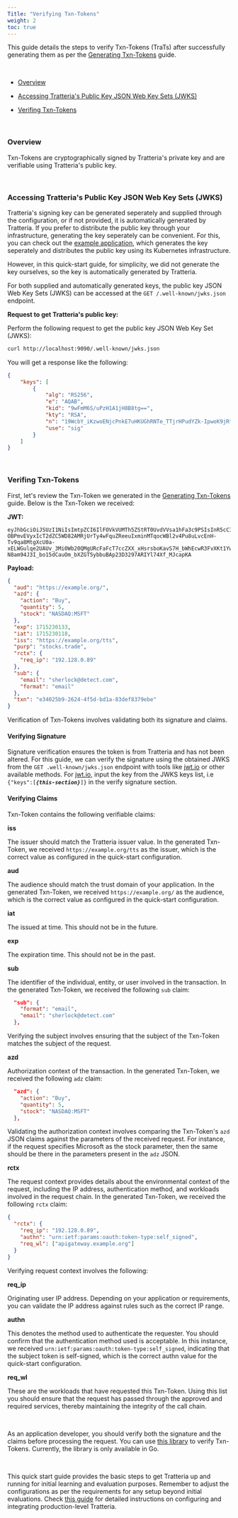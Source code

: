 ```yaml
---
Title: "Verifying Txn-Tokens"
weight: 2
toc: true
---
```


This guide details the steps to verify Txn-Tokens (TraTs) after successfully generating them as per the [Generating Txn-Tokens](/docs/quickstart/generating-trats) guide.

&nbsp;

- [Overview](#overview)

- [Accessing Tratteria's Public Key JSON Web Key Sets (JWKS)](#accessing-tratterias-public-key-json-web-key-sets-jwks)

- [Verifing Txn-Tokens](#verifing-txn-tokens)

&nbsp;

### Overview

Txn-Tokens are cryptographically signed by Tratteria's private key and are verifiable using Tratteria's public key.

&nbsp;

### Accessing Tratteria's Public Key JSON Web Key Sets (JWKS)

Tratteria's signing key can be generated seperately and supplied through the configuration, or if not provided, it is automatically generated by Tratteria. If you prefer to distribute the public key through your infrastructure, generating the key seperately can be convenient. For this, you can check out the [example application](https://github.com/SGNL-ai/tratteria/tree/main/example-application), which generates the key seperately and distributes the public key using its Kubernetes infrastructure.

However, in this quick-start guide, for simplicity, we did not generate the key ourselves, so the key is automatically generated by Tratteria.

For both supplied and automatically generated keys, the public key JSON Web Key Sets (JWKS) can be accessed at the `GET /.well-known/jwks.json` endpoint.


**Request to get Tratteria's public key:**

Perform the following request to get the public key JSON Web Key Set (JWKS):

```bash
curl http://localhost:9090/.well-known/jwks.json
```

You will get a response like the following:

```json
{
    "keys": [
        {
            "alg": "RS256",
            "e": "AQAB",
            "kid": "9wFmM6S/uPzH1A1jH8B8tg==",
            "kty": "RSA",
            "n": "19WcbY_iKzwoENjcPnkE7uHKUGhRNTe_TTjrHPudYZk-IpwoK9jRtPFdSjNwDOKzUbMHhmEcxyqWZVxk8ONsfz__U3ppaAqmIOypERhFnSmgxqtMf2beqoaQGB8CQb-luxB2vSI-vIKL2929y6MU_fOEOuSg1D00Rou-fYd104Wr5bpRV28rEIpVRaRnUFAUzJJItQh4CJ5tfh4x0uqv1POe9ZGSAhuxuVM-DbPQusbX84Fw-EJvJDGiDKguQ08eHmQHgPk-Mg6FXn7cTaEvpSn4t-81hDei-Ea65geCJyIjHHy5tb9KAvGQlPjRQGSkqb4xwidjxGoEADXR_XVfTQ",
            "use": "sig"
        }
    ]
}
```

&nbsp;

### Verifing Txn-Tokens

First, let's review the Txn-Token we generated in the [Generating Txn-Tokens](/docs/quickstart/generating-trats) guide. Below is the Txn-Token we received:

**JWT:**

```plaintext
eyJhbGciOiJSUzI1NiIsImtpZCI6IlFOVkVUMTh5ZStRT0UvdVVsa1hFa3c9PSIsInR5cCI6InR4bl90b2tlbiJ9.eyJhdWQiOiJodHRwczovL2V4YW1wbGUub3JnLyIsImF6ZCI6eyJhY3Rpb24iOiJCdXkiLCJxdWFudGl0eSI6NSwic3RvY2siOiJOQVNEQVE6TVNGVCJ9LCJleHAiOjE3MTUyMzAxMzMsImlhdCI6MTcxNTIzMDExOCwiaXNzIjoiaHR0cHM6Ly9leGFtcGxlLm9yZy90dHMiLCJwdXJwIjoic3RvY2tzLnRyYWRlIiwicmN0eCI6eyJyZXFfaXAiOiIxOTIuMTI4LjAuODkifSwic3ViIjp7ImVtYWlsIjoic2hlcmxvY2tAZGV0ZWN0LmNvbSIsImZvcm1hdCI6ImVtYWlsIn0sInR4biI6ImUzNDAyNWI5LTI2MjQtNGY1ZC1iZDFhLTgzZGVmODM3OWViZSJ9.kse_HrxLxgI583Z5uez3jBX5ylgR7oFTSwCIv5zsuYGGiBpDn-OBPmvEVyxIcT2dZC5WD82AMRjUrTy4wFquZReeuIxminMTqocWBl2v4Pu8uLvcEnH-Tv9qa8MtgXcU0a-xELWGulqe2UAUv_3Mi0Wb20QMgURcFaFcT7ccZXX_xHsrsboKavS7H_bWhEcwR3FvXKt1YwY3zDXiUHZaxjqGTqrv0V8wDFSZmnVFapT5RRH2tarYOmuKwv3MbdaXT0ZHBvQ2S2fBzOZ47WaTiTv9sKB-N8am94J3I_bo15dCauOm_bXZGT5ybbuBAp23D3297ARIYl74Xf_MJcapKA
```

**Payload:**

```json
{
  "aud": "https://example.org/",
  "azd": {
    "action": "Buy",
    "quantity": 5,
    "stock": "NASDAQ:MSFT"
  },
  "exp": 1715230133,
  "iat": 1715230118,
  "iss": "https://example.org/tts",
  "purp": "stocks.trade",
  "rctx": {
    "req_ip": "192.128.0.89"
  },
  "sub": {
    "email": "sherlock@detect.com",
    "format": "email"
  },
  "txn": "e34025b9-2624-4f5d-bd1a-83def8379ebe"
}
```

Verification of Txn-Tokens involves validating both its signature and claims. 


#### Verifying Signature

Signature verification ensures the token is from Tratteria and has not been altered. For this guide, we can verify the signature using the obtained JWKS from the `GET .well-known/jwks.json` endpoint with tools like [jwt.io](https://jwt.io/) or other available methods. For [jwt.io](https://jwt.io/), input the key from the JWKS keys list, i.e `{"keys":[`***`{this-section}`***`]}` in the verify signature section.


#### Verifying Claims

Txn-Token contains the following verifiable claims:

**iss**

The issuer should match the Tratteria issuer value. In the generated Txn-Token, we received `https://example.org/tts` as the issuer, which is the correct value as configured in the quick-start configuration.

**aud**

The audience should match the trust domain of your application. In the generated Txn-Token, we received `https://example.org/` as the audience, which is the correct value as configured in the quick-start configuration.

**iat**

The issued at time. This should not be in the future.

**exp**

The expiration time. This should not be in the past.

**sub**

The identifier of the individual, entity, or user involved in the transaction. In the generated Txn-Token, we received the following `sub` claim:

```json
  "sub": {
    "format": "email",
    "email": "sherlock@detect.com"
  },
```

Verifying the subject involves ensuring that the subject of the Txn-Token matches the subject of the request.

**azd**

Authorization context of the transaction. In the generated Txn-Token, we received the following `adz` claim:

```json
  "azd": {
    "action": "Buy",
    "quantity": 5,
    "stock": "NASDAQ:MSFT"
  },
```

Validating the authorization context involves comparing the Txn-Token's `azd` JSON claims against the parameters of the received request. For instance, if the request specifies Microsoft as the stock parameter, then the same should be there in the parameters present in the `adz` JSON.

**rctx**

The request context provides details about the environmental context of the request, including the IP address, authentication method, and workloads involved in the request chain. In the generated Txn-Token, we received the following `rctx` claim:

```json
{
  "rctx": {
    "req_ip": "192.128.0.89",
    "authn": "urn:ietf:params:oauth:token-type:self_signed",
    "req_wl": ["apigateway.example.org"]
  }
}
```

Verifying request context involves the following:

**req_ip**

Originating user IP address. Depending on your application or requirements, you can validate the IP address against rules such as the correct IP range.

**authn**

This denotes the method used to authenticate the requester. You should confirm that the authentication method used is acceptable. In this instance, we received `urn:ietf:params:oauth:token-type:self_signed`, indicating that the subject token is self-signed, which is the correct authn value for the quick-start configuration.

**req_wl**

These are the workloads that have requested this Txn-Token. Using this list you should ensure that the request has passed through the approved and required services, thereby maintaining the integrity of the call chain.

&nbsp;

As an application developer, you should verify both the signature and the claims before processing the request. You can use [this library](#) to verify Txn-Tokens. Currently, the library is only available in Go.

&nbsp;

This quick start guide provides the basic steps to get Tratteria up and running for initial learning and evaluation purposes. Remember to adjust the configurations as per the requirements for any setup beyond initial evaluations. Check [this guide](#) for detailed instructions on configuring and integrating production-level Tratteria.
